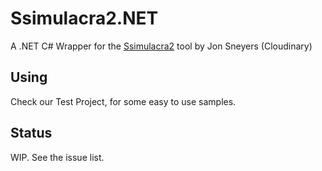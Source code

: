 # Ssimulacra2.NET

A .NET C# Wrapper for the [Ssimulacra2](https://github.com/cloudinary/ssimulacra2) tool by Jon Sneyers (Cloudinary)

## Using

Check our Test Project, for some easy to use samples.

## Status

WIP. See the issue list.


